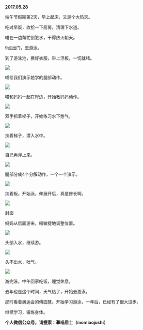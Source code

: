 
          
            
**2017.05.28**

端午节假期第2天，早上起床，又是个大热天。

吃过早饭，收拾一下厨房，清理下水道。

喵在一边帮忙倒脏水，干得热火朝天。

9点出门，去游泳。

到了游泳池，换好衣服，带上浮板，一切就绪。




![](//upload-images.jianshu.io/upload_images/51001-2d73cc9f205440d9.jpg)




喵给我们演示她学的腿部动作。




![](//upload-images.jianshu.io/upload_images/51001-59fe0e03c61d0a86.jpg)




喵和妈妈一起在岸边，开始教妈妈动作。




![](//upload-images.jianshu.io/upload_images/51001-12e865b50333c2bc.jpg)




双手抓着梯子，开始练习水下憋气。




![](//upload-images.jianshu.io/upload_images/51001-3e49b7376b68466c.jpg)




扶着梯子，潜入水中。




![](//upload-images.jianshu.io/upload_images/51001-e3fe67b22c56c233.jpg)




自己再浮上来。




![](//upload-images.jianshu.io/upload_images/51001-4054f51b4beb1a22.jpg)




腿部分成4个分解动作，一个一个演示。




![](//upload-images.jianshu.io/upload_images/51001-0feb8cdc4f41d5d4.jpg)




扶着板，开始泳，伸展开后，真是修长啊。




![](//upload-images.jianshu.io/upload_images/51001-2f32728aefbaeaaf.jpg)

封面


妈妈从后面游来，喵敏捷地调整位置。




![](//upload-images.jianshu.io/upload_images/51001-d043291ca45fc4ff.jpg)




头部入水，继续游。




![](//upload-images.jianshu.io/upload_images/51001-bd9d5a5b3c6abdc4.jpg)




头不出水，吐气。




![](//upload-images.jianshu.io/upload_images/51001-65e5a25863bd9129.jpg)




游完泳，中午回家吃饭，睡觉休息。

去年也是这个时间，天气热了，开始去游泳。

那时看着奥运会的傅园慧，开始学习游泳，一年后，已经有了很大进步。

继续学习，锻炼身体。


**个人微信公众号，请搜索：摹喵居士（momiaojushi）**

          
        